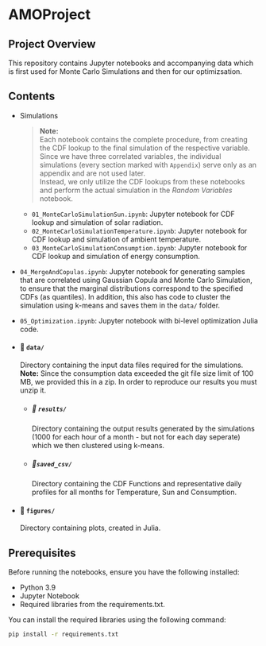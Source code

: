 # AMOProject

## Project Overview
This repository contains Jupyter notebooks and accompanying data which is first used for Monte Carlo Simulations and then for our optimizsation.

## Contents
- Simulations
    > **Note:**  
    Each notebook contains the complete procedure, from creating the CDF lookup to the final simulation of the respective variable.  
    Since we have three correlated variables, the individual simulations (every section marked with `Appendix`) serve only as an appendix and are not used later.  
    Instead, we only utilize the CDF lookups from these notebooks and perform the actual simulation in the *Random Variables* notebook.

  - `01_MonteCarloSimulationSun.ipynb`: Jupyter notebook for CDF lookup and simulation of solar radiation.
  - `02_MonteCarloSimulationTemperature.ipynb`: Jupyter notebook for CDF lookup and simulation of ambient temperature.
  - `03_MonteCarloSimulationConsumption.ipynb`: Jupyter notebook for CDF lookup and simulation of energy consumption.
- `04_MergeAndCopulas.ipynb`: Jupyter notebook for generating samples that are correlated using Gaussian Copula and Monte Carlo Simulation, to ensure that the marginal distributions correspond to the specified CDFs (as quantiles). In addition, this also has code to cluster the simulation using k-means and saves them in the `data/` folder.
- `05_Optimization.ipynb`: Jupyter notebook with bi-level optimization Julia code.

- #### 📂 `data/`
    Directory containing the input data files required for the simulations. **Note:** Since the consumption data exceeded the git file size limit of 100 MB, we provided this in a zip. In order to reproduce our results you must unzip it.

    - ##### 📂 `results/`
        Directory containing the output results generated by the simulations (1000 for each hour of a month - but not for each day seperate) which we then clustered using k-means.

    - ##### 📂`saved_csv/`
        Directory containing the CDF Functions and representative daily profiles for  all months for Temperature, Sun and Consumption.

- #### 📂 `figures/`
    Directory containing plots, created in Julia.

## Prerequisites
Before running the notebooks, ensure you have the following installed:
- Python 3.9
- Jupyter Notebook
- Required libraries from the requirements.txt.

You can install the required libraries using the following command:
```bash
pip install -r requirements.txt
